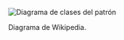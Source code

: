 ![Diagrama de clases del patrón](https://github.com/mathiasuy/patron-iterator/blob/master/diagrama.png?raw=true)

Diagrama de Wikipedia.